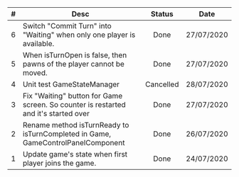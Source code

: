 | # | Desc                                                                                |  Status   |    Date    |
|:-:|-------------------------------------------------------------------------------------|:---------:|:----------:|
| 6 | Switch "Commit Turn" into "Waiting" when only one player is available.              |   Done    | 27/07/2020 |
| 5 | When isTurnOpen is false, then pawns of the player cannot be moved.                 |   Done    | 27/07/2020 |
| 4 | Unit test GameStateManager                                                          | Cancelled | 28/07/2020 |
| 3 | Fix "Waiting" button for Game screen. So counter is restarted and it's started over |   Done    | 27/07/2020 |
| 2 | Rename method isTurnReady to isTurnCompleted in Game, GameControlPanelComponent     |   Done    | 26/07/2020 |
| 1 | Update game's state when first player joins the game.                               |   Done    | 24/07/2020 |